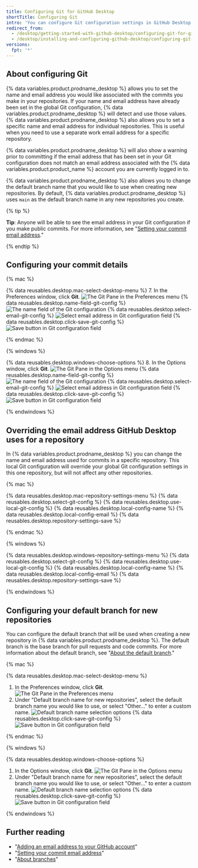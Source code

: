 ```yaml
---
title: Configuring Git for GitHub Desktop
shortTitle: Configuring Git
intro: 'You can configure Git configuration settings in GitHub Desktop for your local repositories.'
redirect_from:
  - /desktop/getting-started-with-github-desktop/configuring-git-for-github-desktop
  - /desktop/installing-and-configuring-github-desktop/configuring-git-for-github-desktop
versions:
  fpt: '*'
---
```

## About configuring Git

{% data variables.product.prodname_desktop %} allows you to set the name and email address you would like associated with the commits you make in your repositories. If your name and email address have already been set in the global Git configuration, {% data variables.product.prodname_desktop %} will detect and use those values. {% data variables.product.prodname_desktop %} also allows you to set a specific name and email address for individual repositories. This is useful when you need to use a separate work email address for a specific repository.

{% data variables.product.prodname_desktop %} will also show a warning prior to committing if the email address that has been set in your Git configuration does not match an email address associated with the {% data variables.product.product_name %} account you are currently logged in to.

{% data variables.product.prodname_desktop %} also allows you to change the default branch name that you would like to use when creating new repositories. By default, {% data variables.product.prodname_desktop %} uses `main` as the default branch name in any new repositories you create.

{% tip %}

**Tip**: Anyone will be able to see the email address in your Git configuration if you make public commits. For more information, see "[Setting your commit email address](/articles/setting-your-commit-email-address/)."

{% endtip %}

## Configuring your commit details

{% mac %}

{% data reusables.desktop.mac-select-desktop-menu %}
7. In the Preferences window, click **Git**.
  ![The Git Pane in the Preferences menu](/assets/images/help/desktop/mac-select-git-pane.png)
{% data reusables.desktop.name-field-git-config %}
  ![The name field of the Git configuration](/assets/images/help/desktop/mac-name-git-config.png)
{% data reusables.desktop.select-email-git-config %}
  ![Select email address in Git configuration field](/assets/images/help/desktop/mac-email-git-config.png)
{% data reusables.desktop.click-save-git-config %}
  ![Save button in Git configuration field](/assets/images/help/desktop/mac-save-git-config.png)

{% endmac %}

{% windows %}

{% data reusables.desktop.windows-choose-options %}
8. In the Options window, click **Git**.
![The Git Pane in the Options menu](/assets/images/help/desktop/windows-select-git-pane.png)
{% data reusables.desktop.name-field-git-config %}
  ![The name field of the Git configuration](/assets/images/help/desktop/windows-name-git-config.png)
{% data reusables.desktop.select-email-git-config %}
  ![Select email address in Git configuration field](/assets/images/help/desktop/windows-email-git-config.png)
{% data reusables.desktop.click-save-git-config %}
  ![Save button in Git configuration field](/assets/images/help/desktop/windows-save-git-config.png)

{% endwindows %}

## Overriding the email address GitHub Desktop uses for a repository

In {% data variables.product.prodname_desktop %} you can change the name and email address used for commits in a specific repository. This local Git configuration will override your global Git configuration settings in this one repository, but will not affect any other repositories.

{% mac %}

{% data reusables.desktop.mac-repository-settings-menu %}
{% data reusables.desktop.select-git-config %}
{% data reusables.desktop.use-local-git-config %}
{% data reusables.desktop.local-config-name %}
{% data reusables.desktop.local-config-email %}
{% data reusables.desktop.repository-settings-save %}

{% endmac %}

{% windows %}

{% data reusables.desktop.windows-repository-settings-menu %}
{% data reusables.desktop.select-git-config %}
{% data reusables.desktop.use-local-git-config %}
{% data reusables.desktop.local-config-name %}
{% data reusables.desktop.local-config-email %}
{% data reusables.desktop.repository-settings-save %}

{% endwindows %}


## Configuring your default branch for new repositories

You can configure the default branch that will be used when creating a new repository in {% data variables.product.prodname_desktop %}. The default branch is the base branch for pull requests and code commits. For more information about the default branch, see "[About the default branch](/github/collaborating-with-issues-and-pull-requests/about-branches#about-the-default-branch)."

{% mac %}

{% data reusables.desktop.mac-select-desktop-menu %}
1. In the Preferences window, click **Git**.
  ![The Git Pane in the Preferences menu](/assets/images/help/desktop/mac-select-git-pane.png)
1. Under "Default branch name for new repositories", select the default branch name you would like to use, or select "Other..." to enter a custom name.
  ![Default branch name selection options](/assets/images/help/desktop/mac-select-default-branch-name.png)
{% data reusables.desktop.click-save-git-config %}
  ![Save button in Git configuration field](/assets/images/help/desktop/mac-save-git-config.png)

{% endmac %}

{% windows %}

{% data reusables.desktop.windows-choose-options %}
1. In the Options window, click **Git**.
  ![The Git Pane in the Options menu](/assets/images/help/desktop/windows-select-git-pane.png)
1. Under "Default branch name for new repositories", select the default branch name you would like to use, or select "Other..." to enter a custom name.
  ![Default branch name selection options](/assets/images/help/desktop/windows-select-default-branch-name.png)
{% data reusables.desktop.click-save-git-config %}
  ![Save button in Git configuration field](/assets/images/help/desktop/windows-save-git-config.png)

{% endwindows %}

## Further reading

- "[Adding an email address to your GitHub account](/articles/adding-an-email-address-to-your-github-account/)"
- "[Setting your commit email address](/articles/setting-your-commit-email-address/)"
- "[About branches](/github/collaborating-with-issues-and-pull-requests/about-branches)"
